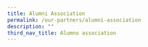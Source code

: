 ```yaml
---
title: Alumni Association
permalink: /our-partners/alumni-association
description: ""
third_nav_title: Alumno association
---
```

